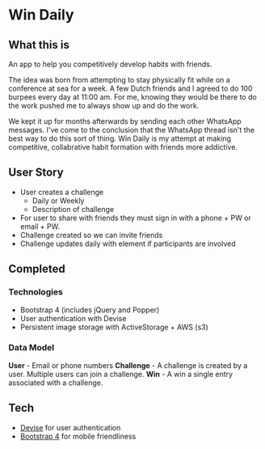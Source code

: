 # Win Daily

## What this is

An app to help you competitively develop habits with friends.

The idea was born from attempting to stay physically fit while on a conference at sea for a week. A few Dutch friends and I agreed to do 100 burpees every day at 11:00 am. For me, knowing they would be there to do the work pushed me to always show up and do the work.

We kept it up for months afterwards by sending each other WhatsApp messages. I've come to the conclusion that the WhatsApp thread isn't the best way to do this sort of thing. Win Daily is my attempt at making competitive, collabrative habit formation with friends more addictive.

## User Story

- User creates a challenge
  - Daily or Weekly
  - Description of challenge
- For user to share with friends they must sign in with a phone + PW or email + PW.
- Challenge created so we can invite friends
- Challenge updates daily with element if participants are involved

## Completed

### Technologies

- Bootstrap 4 (includes jQuery and Popper)
- User authentication with Devise
- Persistent image storage with ActiveStorage + AWS (s3)

### Data Model

**User** - Email or phone numbers
**Challenge** - A challenge is created by a user. Multiple users can join a challenge.
**Win** - A win a single entry associated with a challenge.

## Tech

- [Devise](https://github.com/heartcombo/devise) for user authentication
- [Bootstrap 4](https://getbootstrap.com/docs/4.0) for mobile friendliness
